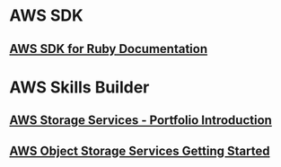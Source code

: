 
# AWS SDK

## [AWS SDK for Ruby Documentation](https://docs.aws.amazon.com/sdk-for-ruby/)



# AWS Skills Builder

## [AWS Storage Services - Portfolio Introduction](https://explore.skillbuilder.aws/learn/course/16649/play/83976/aws-storage-services-portfolio-introduction)

## [AWS Object Storage Services Getting Started](https://explore.skillbuilder.aws/learn/course/internal/view/elearning/16651/aws-object-storage-services-getting-started)


